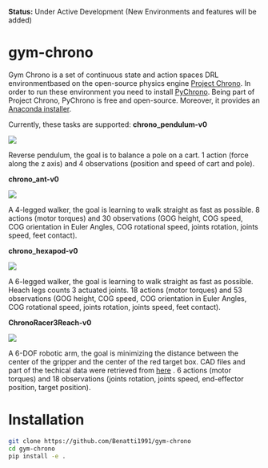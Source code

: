 **Status:** Under Active Development (New Environments and features will be added)

# gym-chrono

Gym Chrono is a set of continuous state and action spaces DRL environmentbased on the open-source physics engine [Project Chrono](https://projectchrono.org/). 
In order to run these environment you need to install [PyChrono](https://projectchrono.org/pychrono/). 
Being part of Project Chrono, PyChrono is free and open-source. Moreover, it provides an [Anaconda installer](https://anaconda.org/projectchrono/pychrono).

Currently, these tasks are supported:
**chrono_pendulum-v0** 


![](http://projectchrono.org/assets/manual/Tutorial_tensorflow_pendulum.jpg)

Reverse pendulum, the goal is to balance a pole on a cart.  1 action (force along the z axis) and 4 observations (position and speed of cart and pole).

**chrono_ant-v0** 


![](http://projectchrono.org/assets/manual/Tutorial_tensorflow_ant.jpg)

A 4-legged walker, the goal is learning to walk straight as fast as possible. 8 actions (motor torques) and 30 observations (GOG height, COG speed, COG orientation in Euler Angles, COG rotational speed, joints rotation, joints speed, feet contact).

**chrono_hexapod-v0** 


![](https://previews.dropbox.com/p/thumb/AAj-vzideDoJDgTsBYfdoCeFGqq8CZ5AB0JkXo6fithec_td36XnxFwGb1VbB4oStTZ2DeQO2TjWhGfFfIFvOoOlWRrHfeSG3xfcQPIEsAF9h-btw5Z1-v_lH2L0qlYHPGEPbu5vEmvn_-ulXJcAu801QShJZYicO3ZLJxy8z6HEsjfPIAXzC05ybsWEc1p0bIFYccNYNgrYXI1XPoS7nfp1mKO7jcj5BQ7hwXNb-1sOKHOfJiR6TABVcxQYHpuIPyTTL7zoQPcM0Pb8rbQQ8H4whdI5NUHRdFjhuWHOdAPh0AhEgCIQdjgs_pg9L8TEJxGGAjPLTWIYtsBp-d8PhhXw/p.jpeg?fv_content=true&size_mode=5)

A 6-legged walker, the goal is learning to walk straight as fast as possible. Heach legs counts 3 actuated joints.
18 actions (motor torques) and 53 observations (GOG height, COG speed, COG orientation in Euler Angles, COG rotational speed, joints rotation, joints speed, feet contact).

**ChronoRacer3Reach-v0** 


![](https://previews.dropbox.com/p/thumb/AAisoJxioqXgMcBNDu8oH6i-y-tTDY0DvH_MUrUXFybCIJT4OJiLE7DfcwJ2bk1sVRiDilva3D4S9DLoCw00H1f3sEIQhfm2OfKTXpe9zct-KIbQmIuNR5f94eaMWlsa71-UEnIPc0wISFf6ljFeNaCp9eIJvxt1TSmZ95j804XAXvL023nhu6QEOdBg-oqvxXYpUZcK0bR1P_cKffVvWeWNbk5ubYyHt3_sNxwYfomnTQx4iMcrmg-GeUBSTp_g0ACdjcmjVx882FOz2WA9PlKHAR1QS_pvjmlBOdTfqX7R_Jt1gLte2F3eb9SM-g0QF_Kv-Pbp6ropfNtix_vaTy61/p.jpeg?fv_content=true&size_mode=5)

A 6-DOF robotic arm, the goal is minimizing the distance between the center of the gripper and the center of the red target box. CAD files and part of the techical data were retrieved from  [here](https://www.comau.com/IT/le-nostre-competenze/robotics/robot-team/racer-3-063) .
6 actions (motor torques) and 18 observations (joints rotation, joints speed, end-effector position, target position).

# Installation

```bash
git clone https://github.com/Benatti1991/gym-chrono
cd gym-chrono
pip install -e .
```
